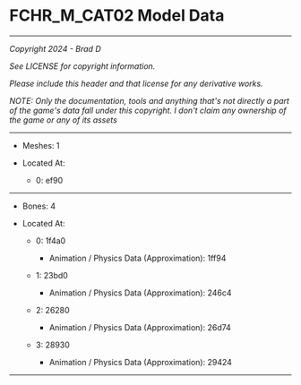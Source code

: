 # FCHR_M_CAT02 Model Data

---

*Copyright 2024 - Brad D*

*See LICENSE for copyright information.*

*Please include this header and that license for any derivative works.*

*NOTE: Only the documentation, tools and anything that's not directly a part of the game's data fall under this copyright. I don't claim any ownership of the game or any of its assets*

---

* Meshes: 1

* Located At:

  * 0: ef90

---

* Bones: 4

* Located At:

  * 0: 1f4a0

    * Animation / Physics Data (Approximation): 1ff94

  * 1: 23bd0

    * Animation / Physics Data (Approximation): 246c4

  * 2: 26280

    * Animation / Physics Data (Approximation): 26d74

  * 3: 28930

    * Animation / Physics Data (Approximation): 29424

---

